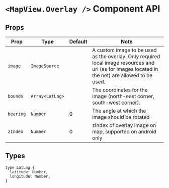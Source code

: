 # `<MapView.Overlay />` Component API

## Props

| Prop | Type | Default | Note |
|---|---|---|---|
| `image` | `ImageSource` |  | A custom image to be used as the overlay. Only required local image resources and uri (as for images located in the net) are allowed to be used.
| `bounds` | `Array<LatLng>` |  | The coordinates for the image (north-east corner, south-west corner).
| `bearing` | `Number` | 0 | The angle at which the image should be rotated
| `zIndex` | `Number` | 0 | zIndex of overlay image on map, supported on android only

## Types

```
type LatLng {
  latitude: Number,
  longitude: Number,
}
```
